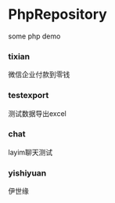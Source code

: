 # PhpRepository
some php demo

### tixian
微信企业付款到零钱

### testexport
测试数据导出excel

### chat
layim聊天测试

### yishiyuan
伊世缘



